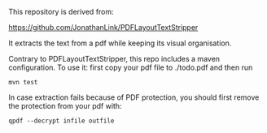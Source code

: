 This repository is derived from:

https://github.com/JonathanLink/PDFLayoutTextStripper

It extracts the text from a pdf while keeping its visual organisation.

Contrary to PDFLayoutTextStripper, this repo includes a maven configuration.
To use it: first copy your pdf file to ./todo.pdf and then run

    mvn test

In case extraction fails because of PDF protection, you should first
remove the protection from your pdf with:

    qpdf --decrypt infile outfile

